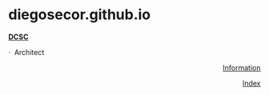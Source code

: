 # diegosecor.github.io
<column-set gutter="0.0rem"><column-unit slot="0" span="9"><b><a href="#" rel="home-page">DCSC</a></b>&nbsp;

· &nbsp;Architect

</column-unit><column-unit slot="1" span="1">

<div style="text-align: right"><a class="" href="information" rel="history">Information</a></div>

</column-unit><column-unit slot="2" span="1"><div style="text-align: right"><a class="" href="index" rel="history"><text-icon icon="menu-2"></text-icon> Index</a></div></column-unit><column-unit slot="3" span="1"><div style="text-align: right">

<a class="icon-link" href="https://www.linkedin.com/in/diegosecor/" target="_blank"><text-icon icon="linkedin"></text-icon></a><a class="icon-link" href="mailto:diegocsecor@gmail.com" rel="mailto"><text-icon icon="mail-1"></text-icon></a><a class="icon-link" href="https://github.com/diegosecor"><text-icon icon="github"></text-icon></a><a class="icon-link" href="https://www.instagram.com/diegosecor_/" target="_blank"><text-icon icon="instagram"></text-icon></a></div></column-unit></column-set>
